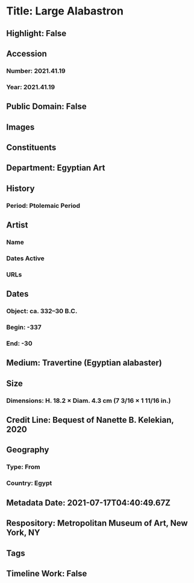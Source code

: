 # Title: Large Alabastron
## Highlight: False
## Accession
### Number: 2021.41.19
### Year: 2021.41.19
## Public Domain: False
## Images
## Constituents
## Department: Egyptian Art
## History
### Period: Ptolemaic Period
## Artist
### Name
### Dates Active
### URLs
## Dates
### Object: ca. 332–30 B.C.
### Begin: -337
### End: -30
## Medium: Travertine (Egyptian alabaster)
## Size
### Dimensions: H. 18.2 × Diam. 4.3 cm (7 3/16 × 1 11/16 in.)
## Credit Line: Bequest of Nanette B. Kelekian, 2020
## Geography
### Type: From
### Country: Egypt
## Metadata Date: 2021-07-17T04:40:49.67Z
## Respository: Metropolitan Museum of Art, New York, NY
## Tags
## Timeline Work: False